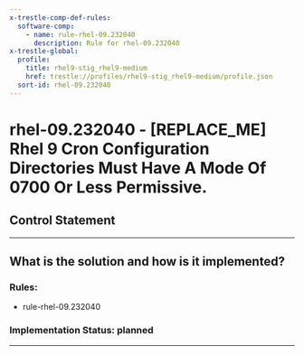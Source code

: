 ```yaml
---
x-trestle-comp-def-rules:
  software-comp:
    - name: rule-rhel-09.232040
      description: Rule for rhel-09.232040
x-trestle-global:
  profile:
    title: rhel9-stig_rhel9-medium
    href: trestle://profiles/rhel9-stig_rhel9-medium/profile.json
  sort-id: rhel-09.232040
---
```


# rhel-09.232040 - \[REPLACE_ME\] Rhel 9 Cron Configuration Directories Must Have A Mode Of 0700 Or Less Permissive.

## Control Statement

______________________________________________________________________

## What is the solution and how is it implemented?

<!-- For implementation status enter one of: implemented, partial, planned, alternative, not-applicable -->

<!-- Note that the list of rules under ### Rules: is read-only and changes will not be captured after assembly to JSON -->

<!-- Add control implementation description here for control: rhel-09.232040 -->

### Rules:

  - rule-rhel-09.232040

### Implementation Status: planned

______________________________________________________________________

